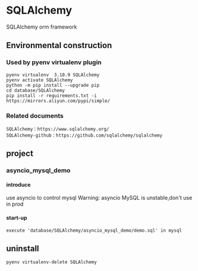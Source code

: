# SQLAlchemy

SQLAlchemy orm framework

## Environmental construction

### Used by pyenv virtualenv plugin

    pyenv virtualenv  3.10.9 SQLAlchemy
    pyenv activate SQLAlchemy
    python -m pip install --upgrade pip
    cd database/SQLAlchemy
    pip install -r requirements.txt -i https://mirrors.aliyun.com/pypi/simple/

### Related documents

    SQLAlchemy：https://www.sqlalchemy.org/
    SQLAlchemy-github：https://github.com/sqlalchemy/sqlalchemy

## project

### asyncio_mysql_demo

#### introduce

use asyncio to control mysql
Warning: asyncio MySQL is unstable,don't use in prod

#### start-up
    execute 'database/SQLAlchemy/asyncio_mysql_demo/demo.sql' in mysql

## uninstall

    pyenv virtualenv-delete SQLAlchemy